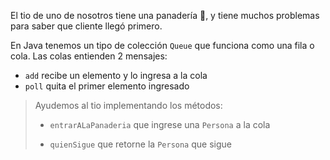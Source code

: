 El tio de uno de nosotros tiene una panadería :bread:, y tiene muchos problemas para saber que cliente llegó primero.

En Java tenemos un tipo de colección `Queue` que funciona como una fila o cola. Las colas entienden 2 mensajes:

* `add` recibe un elemento y lo ingresa a la cola
* `poll` quita el primer elemento ingresado

> Ayudemos al tio implementando los métodos:
>
> * `entrarALaPanaderia` que ingrese una `Persona` a la cola
>
> * `quienSigue` que retorne la `Persona` que sigue